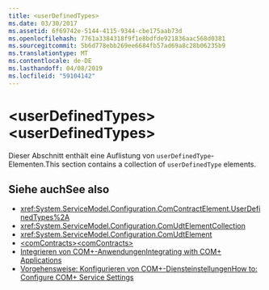 ```yaml
---
title: <userDefinedTypes>
ms.date: 03/30/2017
ms.assetid: 6f69742e-5144-4115-9344-cbe175aab73d
ms.openlocfilehash: 7761a3384318f9f1e8bdfde921836aac568d0381
ms.sourcegitcommit: 5b6d778ebb269ee6684fb57ad69a8c28b06235b9
ms.translationtype: MT
ms.contentlocale: de-DE
ms.lasthandoff: 04/08/2019
ms.locfileid: "59104142"
---
```

# <a name="userdefinedtypes"></a><span data-ttu-id="451b6-101">\<userDefinedTypes></span><span class="sxs-lookup"><span data-stu-id="451b6-101">\<userDefinedTypes></span></span>
<span data-ttu-id="451b6-102">Dieser Abschnitt enthält eine Auflistung von `userDefinedType`-Elementen.</span><span class="sxs-lookup"><span data-stu-id="451b6-102">This section contains a collection of `userDefinedType` elements.</span></span>  
  
## <a name="see-also"></a><span data-ttu-id="451b6-103">Siehe auch</span><span class="sxs-lookup"><span data-stu-id="451b6-103">See also</span></span>

- <xref:System.ServiceModel.Configuration.ComContractElement.UserDefinedTypes%2A>
- <xref:System.ServiceModel.Configuration.ComUdtElementCollection>
- <xref:System.ServiceModel.Configuration.ComUdtElement>
- [<span data-ttu-id="451b6-104">\<comContracts></span><span class="sxs-lookup"><span data-stu-id="451b6-104">\<comContracts></span></span>](../../../../../docs/framework/configure-apps/file-schema/wcf/comcontracts.md)
- [<span data-ttu-id="451b6-105">Integrieren von COM+-Anwendungen</span><span class="sxs-lookup"><span data-stu-id="451b6-105">Integrating with COM+ Applications</span></span>](../../../../../docs/framework/wcf/feature-details/integrating-with-com-plus-applications.md)
- [<span data-ttu-id="451b6-106">Vorgehensweise: Konfigurieren von COM+-Diensteinstellungen</span><span class="sxs-lookup"><span data-stu-id="451b6-106">How to: Configure COM+ Service Settings</span></span>](../../../../../docs/framework/wcf/feature-details/how-to-configure-com-service-settings.md)
